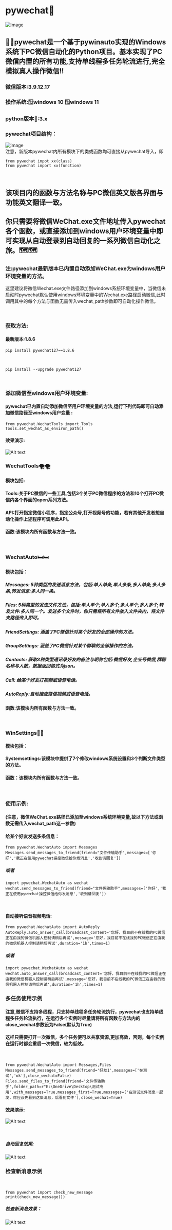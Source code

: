 # pywechat🥇
![image](https://github.com/Hello-Mr-Crab/pywechat/blob/main/pics/introduction.jpg)
## 🍬🍬pywechat是一个基于pywinauto实现的Windows系统下PC微信自动化的Python项目。基本实现了PC微信内置的所有功能,支持单线程多任务轮流进行,完全模拟真人操作微信!!

### 微信版本:3.9.12.17
### 操作系统:🪟windows 10 🪟windows 11
### python版本🐍:3.x
### pywechat项目结构：
![image](https://github.com/Hello-Mr-Crab/pywechat/blob/main/pics/pywechat架构图.png)
<br>
  注意，新版本pywechat内所有模块下的类或函数均可直接从pywechat导入，即
   ```
  from pywechat impot xx(class)
  from pywechat import xx(function)
  ```
<br>

##   该项目内的函数与方法名称与PC微信英文版各界面与功能英文翻译一致。
##  你只需要将微信WeChat.exe文件地址传入pywechat各个函数，或直接添加到windows用户环境变量中即可实现从自动登录到自动回复的一系列微信自动化之旅。🗺️🗺️
### 注:pywechat最新版本已内置自动添加WeChat.exe为windows用户环境变量的方法。
这里建议将微信Wechat.exe文件路径添加到windows系统环境变量中，当微信未启动时pywechat默认使用windows环境变量中的Wechat.exe路径启动微信,此时调用其中的每个方法与函数无需传入wechat_path参数即可自动化操作微信。

<br>

### 获取方法:
#### 最新版本:1.8.6
```
pip install pywechat127==1.8.6
```
<br>

```
pip install --upgrade pywechat127
```
<br>

### 添加微信至windows用户环境变量:
#### pywechat已内置自动添加微信至用户环境变量的方法,运行下列代码即可自动添加微信路径至windows用户变量 :
```
from pywechat.WechatTools import Tools
Tools.set_wechat_as_environ_path()
```

#### 效果演示:
![Alt text](https://github.com/Hello-Mr-Crab/pywechat/blob/main/pics/演示效果.gif)
<br>

### WechatTools🌪️🌪️
#### 模块包括:
#### Tools:关于PC微信的一些工具,包括3个关于PC微信程序的方法和10个打开PC微信内各个界面的open系列方法。
#### API:打开指定微信小程序，指定公众号,打开视频号的功能，若有其他开发者想自动化操作上述程序可调用此API。
#### 函数:该模块内所有函数与方法一致。
<br>

### WechatAuto🛏️🛏️
#### 模块包括：
##### Messages: 5种类型的发送消息方法，包括:单人单条,单人多条,多人单条,多人多条,转发消息:多人同一条。 
##### Files: 5种类型的发送文件方法，包括:单人单个,单人多个,多人单个,多人多个,转发文件:多人同一个。发送多个文件时，你只需将所有文件放入文件夹内，将文件夹路径传入即可。
##### FriendSettings: 涵盖了PC微信针对某个好友的全部操作的方法。
##### GroupSettings: 涵盖了PC微信针对某个群聊的全部操作的方法。
##### Contacts: 获取3种类型通讯录好友的备注与昵称包括:微信好友,企业号微信,群聊名称与人数，数据返回格式为json。
##### Call: 给某个好友打视频或语音电话。
##### AutoReply:自动接应微信视频或语音电话。
#### 函数:该模块内所有函数与方法一致。  
<br>

### WinSettings🔹🔹
#### 模块包括：
#### Systemsettings:该模块中提供了7个修改windows系统设置和3个判断文件类型的方法。
#### 函数：该模块内所有函数与方法一致。
<br>

### 使用示例:
#### (注意，微信WeChat.exe路径已添加至windows系统环境变量,故以下方法或函数无需传入wechat_path这一参数)
#### 给某个好友发送多条信息：
```
from pywechat.WechatAuto import Messages
Messages.send_messages_to_friend(friend="文件传输助手",messages=['你好','我正在使用pywechat操控微信给你发消息','收到请回复'])
```
##### 或者
```
import pywechat.WechatAuto as wechat
wechat.send_messages_to_friend(friend="文件传输助手",messages=['你好','我正在使用pywechat操控微信给你发消息','收到请回复'])
```
<br>

#### 自动接听语音视频电话:
```
from pywechat.WechatAuto import AutoReply
AutoReply.auto_answer_call(broadcast_content='您好，我目前不在线我的PC微信正在由我的微信机器人控制请稍后再试',message='您好，我目前不在线我的PC微信正在由我的微信机器人控制请稍后再试',duration='1h',times=1)
```
##### 或者
```
import pywechat.WechatAuto as wechat
wechat.auto_answer_call(broadcast_content='您好，我目前不在线我的PC微信正在由我的微信机器人控制请稍后再试',message='您好，我目前不在线我的PC微信正在由我的微信机器人控制请稍后再试',duration='1h',times=1)
```
### 多任务使用示例
#### 注意,微信不支持多线程，只支持单线程多任务轮流执行，pywechat也支持单线程多任务轮流执行，在运行多个实例时尽量请将所有函数与方法内的close_wechat参数设为False(默认为True)
#### 这样只需要打开一次微信，多个任务便可以共享资源,更加高效，否则，每个实例在运行时都会重启一次微信，较为低效。
<br>

```
from pywechat.WechatAuto import Messages,Files
Messages.send_messages_to_friend(friend='好友1',messages=['在测试','ok'],close_wechat=False)
Files.send_files_to_friend(friend='文件传输助手',folder_path=r"E:\OneDrive\Desktop\测试专用",with_messages=True,messages_first=True,messages=['在测试文件消息一起发，你应该先看到这条消息，后看到文件'],close_wechat=True)
```
#### 效果演示:
![Alt text](https://github.com/Hello-Mr-Crab/pywechat/blob/main/pics/效果演示.gif)

<br>

##### 自动回复效果:

![Alt text](https://github.com/Hello-Mr-Crab/pywechat/blob/main/pics/Ai接入实例.png)

### 检查新消息示例
<br>

```
from pywechat import check_new_message
print(check_new_message())
```

##### 检查新消息效果：

![Alt text](https://github.com/Hello-Mr-Crab/pywechat/blob/main/pics/check_new_message.gif)
